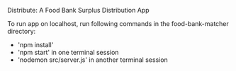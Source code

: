Distribute: A Food Bank Surplus Distribution App

To run app on localhost, run following commands in the food-bank-matcher directory:
- 'npm install'
- 'npm start' in one terminal session
- 'nodemon src/server.js' in another terminal session
